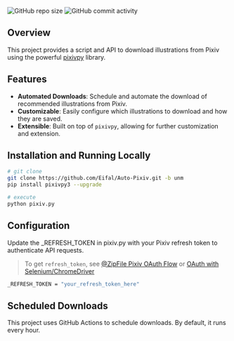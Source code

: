 ![GitHub repo size](https://img.shields.io/github/repo-size/Eifal/Auto-Pixiv?style=for-the-badge&logo=Github&labelColor=%234169e1&color=%23191970)
![GitHub commit activity](https://img.shields.io/github/commit-activity/t/eifal/Auto-Pixiv?style=for-the-badge&logo=Github&labelColor=4169e1&color=191970)

## Overview

This project provides a script and API to download illustrations from Pixiv using the powerful [pixivpy](https://github.com/upbit/pixivpy) library.

## Features

- **Automated Downloads**: Schedule and automate the download of recommended illustrations from Pixiv.
- **Customizable**: Easily configure which illustrations to download and how they are saved.
- **Extensible**: Built on top of `pixivpy`, allowing for further customization and extension.

## Installation and Running Locally

```sh
# git clone
git clone https://github.com/Eifal/Auto-Pixiv.git -b unm
pip install pixivpy3 --upgrade

# execute 
python pixiv.py
```

## Configuration

Update the _REFRESH_TOKEN in pixiv.py with your Pixiv refresh token to authenticate API requests.

>To get `refresh_token`, see
>[@ZipFile Pixiv OAuth Flow](https://gist.github.com/ZipFile/c9ebedb224406f4f11845ab700124362)
> or
> [OAuth with Selenium/ChromeDriver](https://gist.github.com/upbit/6edda27cb1644e94183291109b8a5fde)

```sh
_REFRESH_TOKEN = "your_refresh_token_here"
```

## Scheduled Downloads

This project uses GitHub Actions to schedule downloads. By default, it runs every hour.
